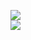 [![](https://img.shields.io/badge/Made%20With-Github%20Spray-lightgrey.svg?style=for-the-badge&logo=github)](https://github.com/Annihil/github-spray#12191)  
[![](https://i.imgur.com/2DrTn0Z.gif)](https://github.com/Annihil/github-spray)